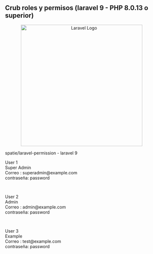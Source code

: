 <h2>
Crub roles y permisos (laravel 9 - PHP 8.0.13 o superior)
</h2>

<p align="center"><a href="https://laravel.com" target="_blank"><img src="https://raw.githubusercontent.com/laravel/art/master/logo-lockup/5%20SVG/2%20CMYK/1%20Full%20Color/laravel-logolockup-cmyk-red.svg" width="400" alt="Laravel Logo"></a></p>

<p align="left">
spatie/laravel-permission - laravel 9
</p>

<p align="left">
User 1</br>
Super Admin</br>
Correo : superadmin@example.com</br>
contraseña: password
</p>
</br>
<p align="left">
User 2</br>
Admin</br>
Correo : admin@example.com</br>
contraseña: password
</p>
</br>
<p align="left">
User 3</br>
Example</br>
Correo : test@example.com</br>
contraseña: password
</p>